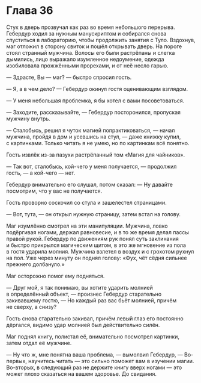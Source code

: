 # Глава 36

Стук в дверь прозвучал как раз во время небольшого перерыва. Гебердур ходил за нужным манускриптом и собирался снова спуститься в лабораторию, чтобы продолжить занятия с Туло. Вздохнув, маг отложил в сторону свиток и пошёл открывать дверь. На пороге стоял странный мужчина. Волосы его были растрёпаны и слегка дымились, лицо выражало изумленное недоумение, одежда изобиловала прожжёнными прорехами, и от неё несло гарью.

— Здрасте, Вы — маг? — быстро спросил гость.

— Я, а в чем дело? — Гебердур окинул гостя оценивающим взглядом.

— У меня небольшая проблемка, я бы хотел с вами посоветоваться.

— Заходите, рассказывайте, — Гебердур посторонился, пропуская мужчину внутрь.

— Сталобысь, решил я чуток магией попрактиковаться, — начал мужчина, пройдя в дом и усевшись на стул, — даже книжку купил, с картинками. Только читать я не умею, но по картинкам всё понятно.

Гость извлёк из-за пазухи растрёпанный том «Магия для чайников».

— Так вот, сталобысь, кой-чего у меня получается, — продолжил гость, — а кой-чего — нет.

Гебердур внимательно его слушал, потом сказал: — Ну давайте посмотрим, что у вас не получается.

Гость проворно соскочил со стула и зашелестел страницами.

— Вот, тута, — он открыл нужную страницу, затем встал на голову.

Маг изумлённо смотрел на эти манипуляции. Мужчина, ловко подёргивая ногами, держал равновесие, и в то же время делал пассы правой рукой. Гебердур по движениям рук понял суть заклинания и быстро прикрылся магическим щитом, в это же мгновение из пола в гостя ударила молния. Мужчина взлетел в воздух и с грохотом рухнул на пол. Уже через минуту он поднял голову: «Фух, чёт сёдня сильнее прежнего долбануло.»

Маг осторожно помог ему подняться.

— Друг мой, я так понимаю, вы хотите ударить молнией в определённый объект, — произнес Гебердур старательно закивавшему гостю, — Но каждый раз вас бьёт молнией, причём не сверху, а снизу?

Гость снова старательно закивал, причём левый глаз его постоянно дёргался, видимо удар молнией был действительно силён.

Маг поднял книгу, полистал её, внимательно посмотрел картинки, затем отдал её мужчине.

— Ну что ж, мне понятна ваша проблема, — вымолвил Гебердур, — Во-первых, научитесь читать — это сильно поможет вам в изучении магии. Во-вторых, в следующий раз не держите книгу вверх ногами — это может плохо сказаться на вашем здоровье. До свидания.
